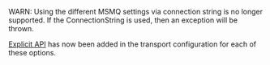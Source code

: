 WARN: Using the different MSMQ settings via connection string is no longer supported. If the ConnectionString is used, then an exception will be thrown. 

[Explicit API](/msmq/transportconfig.md) has now been added in the transport configuration for each of these options.
